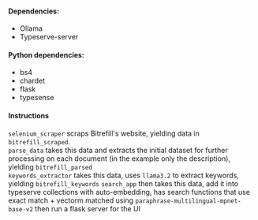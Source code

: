 #### Dependencies:
- Ollama
- Typeserve-server

#### Python dependencies:
- bs4
- chardet
- flask
- typesense

#### Instructions 
`selenium_scraper` scraps Bitrefill's website, yielding data in `bitrefill_scraped`.  
`parse_data` takes this data and extracts the initial dataset for further processing on each document (in the example only the description), yielding `bitrefill_parsed`  
`keywords_extractor` takes this data, uses `llama3.2` to extract keywords, yielding `bitrefill_keywords`
`search_app` then takes this data, add it into typeserve collections with auto-embedding, has search functions that use exact match + vectorm matched using `paraphrase-multilingual-mpnet-base-v2` then run a flask server for the UI  
